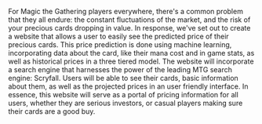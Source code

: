 For Magic the Gathering players everywhere, there's a common problem that they all endure: the constant fluctuations of the market, and the risk of your precious cards dropping in value. In response, we've set out to create a website that allows a user to easily see the predicted price of their precious cards. This price prediction is done using machine learning, incorporating data about the card, like their mana cost and in game stats, as well as historical prices in a three tiered model. The website will incorporate a search engine that harnesses the power of the leading MTG search engine: Scryfall. Users will be able to see their cards, basic information about them, as well as the projected prices in an user friendly interface. In essence, this website will serve as a portal of pricing information for all users, whether they are serious investors, or casual players making sure their cards are a good buy.